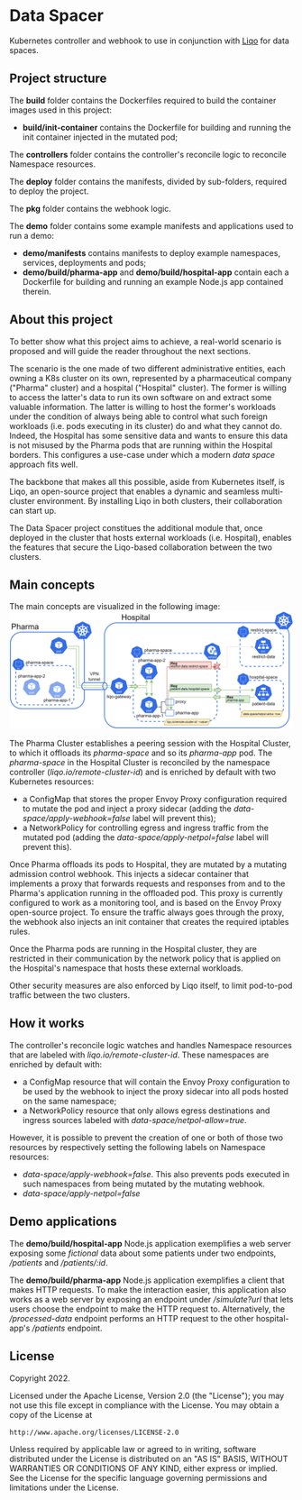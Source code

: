 # Data Spacer

Kubernetes controller and webhook to use in conjunction with [Liqo](https://github.com/liqotech/liqo) for data spaces.

## Project structure

The **build** folder contains the Dockerfiles required to build the container images used in this project:

- **build/init-container** contains the Dockerfile for building and running the init container injected in the mutated pod;

The **controllers** folder contains the controller's reconcile logic to reconcile Namespace resources.

The **deploy** folder contains the manifests, divided by sub-folders, required to deploy the project.

The **pkg** folder contains the webhook logic.

The **demo** folder contains some example manifests and applications used to run a demo:

- **demo/manifests** contains manifests to deploy example namespaces, services, deployments and pods;
- **demo/build/pharma-app** and **demo/build/hospital-app** contain each a Dockerfile for building and running an example Node.js app contained therein.

## About this project

To better show what this project aims to achieve, a real-world scenario is proposed and will guide the reader throughout the next sections.

The scenario is the one made of two different administrative entities, each owning a K8s cluster on its own, represented by a pharmaceutical company ("Pharma" cluster) and a hospital ("Hospital" cluster).
The former is willing to access the latter's data to run its own software on and extract some valuable information.
The latter is willing to host the former's workloads under the condition of always being able to control what such foreign workloads (i.e. pods executing in its cluster) do and what they cannot do.
Indeed, the Hospital has some sensitive data and wants to ensure this data is not misused by the Pharma pods that are running within the Hospital borders.
This configures a use-case under which a modern _data space_ approach fits well.

The backbone that makes all this possible, aside from Kubernetes itself, is Liqo, an open-source project that enables a dynamic and seamless multi-cluster environment.
By installing Liqo in both clusters, their collaboration can start up.

The Data Spacer project constitues the additional module that, once deployed in the cluster that hosts external workloads (i.e. Hospital), enables the features that secure the Liqo-based collaboration between the two clusters.

## Main concepts

The main concepts are visualized in the following image:
![Project schema](data-spacer.png)

The Pharma Cluster establishes a peering session with the Hospital Cluster, to which it offloads its _pharma-space_ and so its _pharma-app_ pod. The _pharma-space_ in the Hospital Cluster is reconciled by the namespace controller (_liqo.io/remote-cluster-id_) and is enriched by default with two Kubernetes resources:

- a ConfigMap that stores the proper Envoy Proxy configuration required to mutate the pod and inject a proxy sidecar (adding the _data-space/apply-webhook=false_ label will prevent this);
- a NetworkPolicy for controlling egress and ingress traffic from the mutated pod (adding the _data-space/apply-netpol=false_ label will prevent this).

Once Pharma offloads its pods to Hospital, they are mutated by a mutating admission control webhook.
This injects a sidecar container that implements a proxy that forwards requests and responses from and to the Pharma's application running in the offloaded pod. This proxy is currently configured to work as a monitoring tool, and is based on the Envoy Proxy open-source project.
To ensure the traffic always goes through the proxy, the webhook also injects an init container that creates the required iptables rules.

Once the Pharma pods are running in the Hospital cluster, they are restricted in their communication by the network policy that is applied on the Hospital's namespace that hosts these external workloads.

Other security measures are also enforced by Liqo itself, to limit pod-to-pod traffic between the two clusters.

## How it works

The controller's reconcile logic watches and handles Namespace resources that are labeled with _liqo.io/remote-cluster-id_. These namespaces are enriched by default with:

- a ConfigMap resource that will contain the Envoy Proxy configuration to be used by the webhook to inject the proxy sidecar into all pods hosted on the same namespace;
- a NetworkPolicy resource that only allows egress destinations and ingress sources labeled with _data-space/netpol-allow=true_.

However, it is possible to prevent the creation of one or both of those two resources by respectively setting the following labels on Namespace resources:

- _data-space/apply-webhook=false_. This also prevents pods executed in such namespaces from being mutated by the mutating webhook.
- _data-space/apply-netpol=false_

## Demo applications

The **demo/build/hospital-app** Node.js application exemplifies a web server exposing some _fictional_ data about some patients under two endpoints, _/patients_ and _/patients/:id_.

The **demo/build/pharma-app** Node.js application exemplifies a client that makes HTTP requests. To make the interaction easier, this application also works as a web server by exposing an endpoint under _/simulate?url_ that lets users choose the endpoint to make the HTTP request to. Alternatively, the _/processed-data_ endpoint performs an HTTP request to the other hospital-app's _/patients_ endpoint.

## License

Copyright 2022.

Licensed under the Apache License, Version 2.0 (the "License");
you may not use this file except in compliance with the License.
You may obtain a copy of the License at

    http://www.apache.org/licenses/LICENSE-2.0

Unless required by applicable law or agreed to in writing, software
distributed under the License is distributed on an "AS IS" BASIS,
WITHOUT WARRANTIES OR CONDITIONS OF ANY KIND, either express or implied.
See the License for the specific language governing permissions and
limitations under the License.
